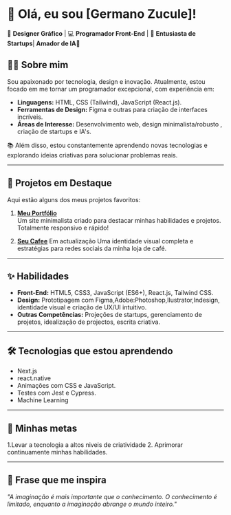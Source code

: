 
# 👋 Olá, eu sou [Germano Zucule]!

🎨 **Designer Gráfico** | 💻 **Programador Front-End** | 🚀 **Entusiasta de Startups**| **Amador de IA🤖**

## 🧑‍💻 Sobre mim
Sou apaixonado por tecnologia, design e inovação. Atualmente, estou focado em me tornar um programador excepcional, com experiência em:
- **Linguagens:** HTML, CSS (Tailwind), JavaScript (React.js).
- **Ferramentas de Design:** Figma e outras para criação de interfaces incríveis.
- **Áreas de Interesse:** Desenvolvimento web, design minimalista/robusto , criação de startups e IA's.

📚 Além disso, estou constantemente aprendendo novas tecnologias e explorando ideias criativas para solucionar problemas reais.

---

## 🌟 Projetos em Destaque
Aqui estão alguns dos meus projetos favoritos:

1. **[Meu Portfólio](#)**  
   Um site minimalista criado para destacar minhas habilidades e projetos. Totalmente responsivo e rápido!  

2. **[Seu Cafee](#)**  Em actualização
   Uma identidade visual completa e estratégias para redes sociais da minha loja de café.

---

## ✨ Habilidades
- **Front-End:** HTML5, CSS3, JavaScript (ES6+), React.js, Tailwind CSS.
- **Design:** Prototipagem com Figma,Adobe:Photoshop,Ilustrator,Indesign, identidade visual e criação de UX/UI intuitivo.
- **Outras Competências:** Projeções de startups, gerenciamento de projetos, idealização de projectos, escrita criativa.

---

## 🛠️ Tecnologias que estou aprendendo
- Next.js
- react.native
- Animações com CSS e JavaScript.
- Testes com Jest e Cypress.
- Machine Learning

---

## 🚀 Minhas metas
1.Levar a tecnologia a altos niveis de criatividade
2. Aprimorar continuamente minhas habilidades.

---

## 🎯 Frase que me inspira
*"A imaginação é mais importante que o conhecimento. O conhecimento é limitado, enquanto a imaginação abrange o mundo inteiro."*
